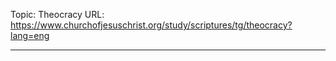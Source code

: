 Topic: Theocracy
URL: https://www.churchofjesuschrist.org/study/scriptures/tg/theocracy?lang=eng

---

